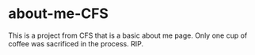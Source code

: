 # about-me-CFS
This is a project from CFS that is a basic about me page. Only one cup of coffee was sacrificed in the process. RIP.
